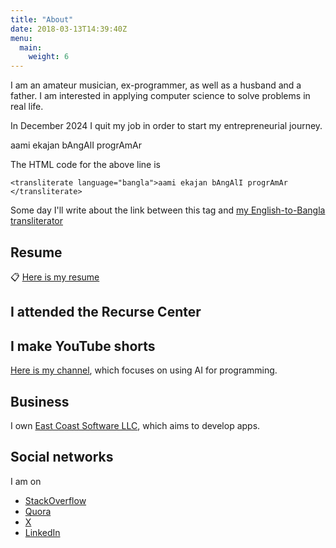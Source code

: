 ```yaml
---
title: "About"
date: 2018-03-13T14:39:40Z
menu:
  main:
    weight: 6
---
```


I am an amateur musician, ex-programmer, as well as a husband and a father.
I am interested in applying computer science to solve problems in real life.

In December 2024 I quit my job in order to start my entrepreneurial journey.

<transliterate language="bangla">aami ekajan bAngAlI progrAmAr
</transliterate>

The HTML code for the above line is

```
<transliterate language="bangla">aami ekajan bAngAlI progrAmAr
</transliterate>
```

Some day I'll write about the link between this tag and [my English-to-Bangla transliterator](http://debamitro.github.io/generate-bangla-utf8-cljs-demo/)

<h2>Resume</h2>

📋 [Here is my resume](https://github.com/debamitro/resume/blob/master/debamitro_resume.pdf)

<h2>I attended the Recurse Center</h2>
<script async defer src="https://www.recurse-scout.com/loader.js?t=8869b8fec4c9e0b04bd6c32d01776c91"></script>

<h2>I make YouTube shorts</h2>

<a href="https://www.youtube.com/@Programmingisdead" target="_blank">Here is my channel</a>, which focuses on using AI for programming.

<h2>Business</h2>

I own [East Coast Software LLC](https://www.eastcoastsoft.com), which aims to develop apps.

<h2>Social networks</h2>
I am on

* <a href="https://stackoverflow.com/users/887332/debamitro" target="_blank">StackOverflow</a>
* <a href="https://www.quora.com/profile/Debamitro-Chakraborti" target="_blank">Quora</a>
* <a href="https://x.com/debamitro" target="_blank">X</a>
* <a href="https://www.linkedin.com/in/debamitro" target="_blank">LinkedIn</a>


